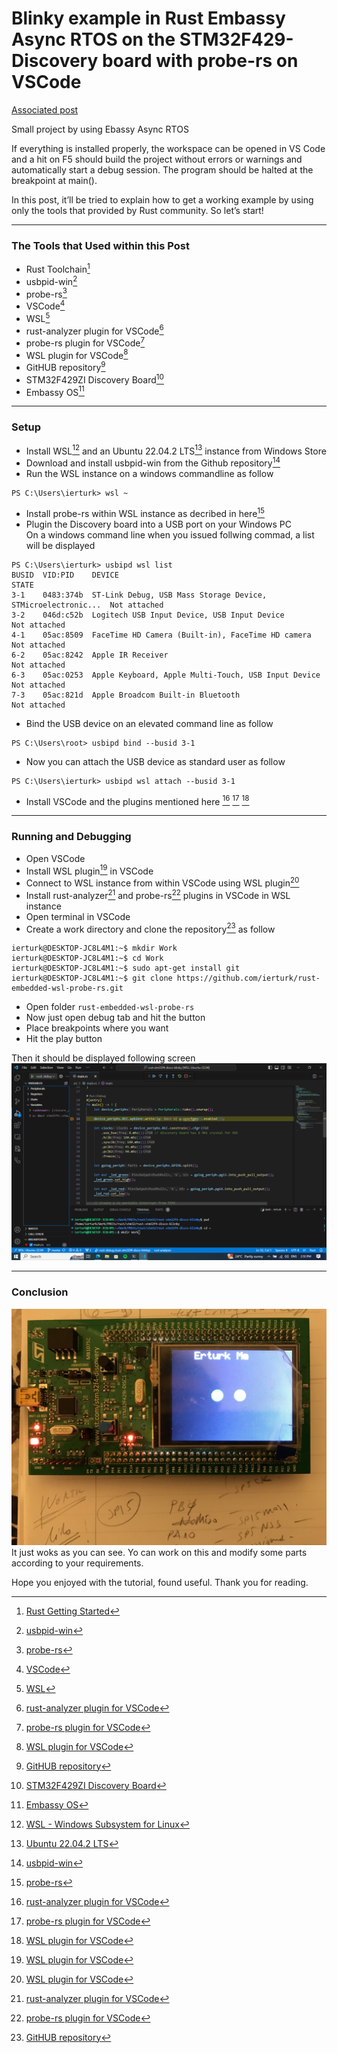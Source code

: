 # Blinky example in Rust Embassy Async RTOS on the STM32F429-Discovery board with probe-rs on VSCode

[Associated post](https://erturk.me/projects/working-with-rust-embedded-on-wsl/)

Small project by using Ebassy Async RTOS

If everything is installed properly, the workspace can be opened in VS Code and a hit on F5 should build the project without errors or warnings and automatically start a debug session. The program should be halted at the breakpoint at main().

In this post, it’ll be tried to explain how to get a working example by using only the tools that provided by Rust community. So let’s start!
___
### The Tools that Used within this Post
- Rust Toolchain[^1]
- usbpid-win[^2]
- probe-rs[^3]
- VSCode[^4]
- WSL[^5]
- rust-analyzer plugin for VSCode[^6]
- probe-rs plugin for VSCode[^7]
- WSL plugin for VSCode[^8]
- GitHUB repository[^9]
- STM32F429ZI Discovery Board[^10]
- Embassy OS[^11]

___
### Setup
- Install WSL[^12] and an Ubuntu 22.04.2 LTS[^13] instance from Windows Store
- Download and install usbpid-win from the Github repository[^2]
- Run the WSL instance on a windows commandline as follow
```
PS C:\Users\ierturk> wsl ~
```
- Install probe-rs within WSL instance as decribed in here[^3]
- Plugin the Discovery board into a USB port on your Windows PC   
On a windows command line when you issued follwing commad,  a list will be displayed
```
PS C:\Users\ierturk> usbipd wsl list
BUSID  VID:PID    DEVICE                                                        STATE
3-1    0483:374b  ST-Link Debug, USB Mass Storage Device, STMicroelectronic...  Not attached
3-2    046d:c52b  Logitech USB Input Device, USB Input Device                   Not attached
4-1    05ac:8509  FaceTime HD Camera (Built-in), FaceTime HD camera             Not attached
6-2    05ac:8242  Apple IR Receiver                                             Not attached
6-3    05ac:0253  Apple Keyboard, Apple Multi-Touch, USB Input Device           Not attached
7-3    05ac:821d  Apple Broadcom Built-in Bluetooth                             Not attached
```
- Bind the USB device on an elevated command line as follow   
```
PS C:\Users\root> usbipd bind --busid 3-1
```
- Now you can attach the USB device as standard user as follow   
```
PS C:\Users\ierturk> usbipd wsl attach --busid 3-1
```
- Install VSCode and the plugins mentioned here [^6] [^7] [^8]

___
### Running and Debugging
- Open VSCode
- Install WSL plugin[^8] in VSCode
- Connect to WSL instance from within VSCode using WSL plugin[^8]
- Install rust-analyzer[^6] and probe-rs[^7] plugins in VSCode in WSL instance
- Open terminal in VSCode
- Create a work directory and clone the repository[^9] as follow
```
ierturk@DESKTOP-JC8L4M1:~$ mkdir Work
ierturk@DESKTOP-JC8L4M1:~$ cd Work
ierturk@DESKTOP-JC8L4M1:~$ sudo apt-get install git
ierturk@DESKTOP-JC8L4M1:~$ git clone https://github.com/ierturk/rust-embedded-wsl-probe-rs.git
```
- Open folder `rust-embedded-wsl-probe-rs`
- Now just open debug tab and hit the button
- Place breakpoints where you want
- Hit the play button

Then it should be displayed following screen
![VSCode DEbug Screen](docs/images/vscode-debug-wsl.png)
___
### Conclusion
![LCD Demo](docs/images/lcd-demo.jpeg)
It just woks as you can see. Yo can work on this and modify some parts according to your requirements.

Hope you enjoyed with the tutorial, found useful.
Thank you for reading.

[^1]: [Rust Getting Started](https://www.rust-lang.org/learn/get-started)

[^2]: [usbpid-win](https://github.com/dorssel/usbipd-win)

[^3]: [probe-rs](https://probe.rs/docs/getting-started/installation/)

[^4]: [VSCode](https://code.visualstudio.com/)

[^5]: [WSL](https://learn.microsoft.com/en-us/windows/wsl/install)

[^6]: [rust-analyzer plugin for VSCode](https://marketplace.visualstudio.com/items?itemName=rust-lang.rust-analyzer)

[^7]: [probe-rs plugin for VSCode](https://marketplace.visualstudio.com/items?itemName=probe-rs.probe-rs-debugger)

[^8]: [WSL plugin for VSCode](https://marketplace.visualstudio.com/items?itemName=ms-vscode-remote.remote-wsl)

[^9]: [GitHUB repository](https://github.com/ierturk/rust-stm32f4-embassy)

[^10]: [STM32F429ZI Discovery Board](https://www.st.com/en/evaluation-tools/32f429idiscovery.html)

[^11]: [Embassy OS](https://embassy.dev/)

[^12]: [WSL - Windows Subsystem for Linux](https://apps.microsoft.com/detail/windows-subsystem-for-linux/9P9TQF7MRM4R?hl=en-gb&gl=US)

[^13]: [Ubuntu 22.04.2 LTS](https://apps.microsoft.com/detail/9PN20MSR04DW?hl=en-gb&gl=US)

